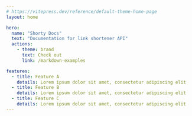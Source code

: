 ```yaml
---
# https://vitepress.dev/reference/default-theme-home-page
layout: home

hero:
  name: "Shorty Docs"
  text: "Documentation for link shortener API"
  actions:
    - theme: brand
      text: Check out
      link: /markdown-examples

features:
  - title: Feature A
    details: Lorem ipsum dolor sit amet, consectetur adipiscing elit
  - title: Feature B
    details: Lorem ipsum dolor sit amet, consectetur adipiscing elit
  - title: Feature C
    details: Lorem ipsum dolor sit amet, consectetur adipiscing elit
---
```

